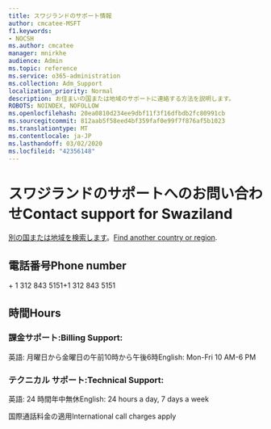 ```yaml
---
title: スワジランドのサポート情報
author: cmcatee-MSFT
f1.keywords:
- NOCSH
ms.author: cmcatee
manager: mnirkhe
audience: Admin
ms.topic: reference
ms.service: o365-administration
ms.collection: Adm_Support
localization_priority: Normal
description: お住まいの国または地域のサポートに連絡する方法を説明します。
ROBOTS: NOINDEX, NOFOLLOW
ms.openlocfilehash: 20ea0810d234ee9dbf11f3f16dfbdb2fc80991cb
ms.sourcegitcommit: 812aab5f58eed4bf359faf0e99f7f876af5b1023
ms.translationtype: MT
ms.contentlocale: ja-JP
ms.lasthandoff: 03/02/2020
ms.locfileid: "42356148"
---
```

# <a name="contact-support-for-swaziland"></a><span data-ttu-id="7bd81-103">スワジランドのサポートへのお問い合わせ</span><span class="sxs-lookup"><span data-stu-id="7bd81-103">Contact support for Swaziland</span></span>

<span data-ttu-id="7bd81-104">[別の国または地域を検索します](../contact-support-for-business-products.md)。</span><span class="sxs-lookup"><span data-stu-id="7bd81-104">[Find another country or region](../contact-support-for-business-products.md).</span></span>

## <a name="phone-number"></a><span data-ttu-id="7bd81-105">電話番号</span><span class="sxs-lookup"><span data-stu-id="7bd81-105">Phone number</span></span>
<span data-ttu-id="7bd81-106">+ 1 312 843 5151</span><span class="sxs-lookup"><span data-stu-id="7bd81-106">+1 312 843 5151</span></span>

## <a name="hours"></a><span data-ttu-id="7bd81-107">時間</span><span class="sxs-lookup"><span data-stu-id="7bd81-107">Hours</span></span>
### <a name="billing-support"></a><span data-ttu-id="7bd81-108">課金サポート:</span><span class="sxs-lookup"><span data-stu-id="7bd81-108">Billing Support:</span></span>

<span data-ttu-id="7bd81-109">英語: 月曜日から金曜日の午前10時から午後6時</span><span class="sxs-lookup"><span data-stu-id="7bd81-109">English: Mon-Fri 10 AM-6 PM</span></span>

### <a name="technical-support"></a><span data-ttu-id="7bd81-110">テクニカル サポート:</span><span class="sxs-lookup"><span data-stu-id="7bd81-110">Technical Support:</span></span>

<span data-ttu-id="7bd81-111">英語: 24 時間年中無休</span><span class="sxs-lookup"><span data-stu-id="7bd81-111">English: 24 hours a day, 7 days a week</span></span>

<span data-ttu-id="7bd81-112">国際通話料金の適用</span><span class="sxs-lookup"><span data-stu-id="7bd81-112">International call charges apply</span></span>
